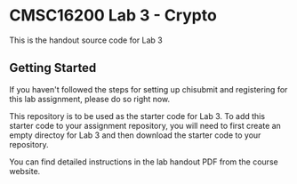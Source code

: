 # CMSC16200 Lab 3 - Crypto

This is the handout source code for Lab 3

## Getting Started

If you haven't followed the steps for setting up chisubmit and registering for this lab assignment, please do so right now. 

This repository is to be used as the starter code for Lab 3. To add this starter code to your assignment repository, you will need to first create an empty directoy for Lab 3 and then download the starter code to your repository.

You can find detailed instructions in the lab handout PDF from the course website.

